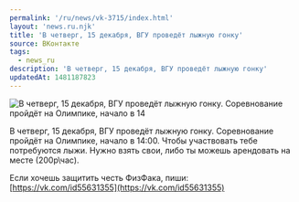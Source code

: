 ```yaml
---
permalink: '/ru/news/vk-3715/index.html'
layout: 'news.ru.njk'
title: 'В четверг, 15 декабря, ВГУ проведёт лыжную гонку'
source: ВКонтакте
tags:
  - news_ru
description: 'В четверг, 15 декабря, ВГУ проведёт лыжную гонку'
updatedAt: 1481187823
---
```

![В четверг, 15 декабря, ВГУ проведёт лыжную гонку. Соревнование пройдёт на Олимпике, начало в 14](https://sun9-38.userapi.com/impf/c638131/v638131484/14604/m0xP7i2NjUI.jpg?size=1280x720&quality=96&sign=8ed54ea476f7528cde3f2905eace62af&c_uniq_tag=R5mR_p6HO2EksHPIFbt3AmQ5-Y92ZKHmMAnEEAEbQbY&type=album)

В четверг, 15 декабря, ВГУ проведёт лыжную гонку. Соревнование пройдёт на Олимпике, начало в 14:00. Чтобы участвовать тебе потребуются лыжи. Нужно взять свои, либо ты можешь арендовать на месте (200р\час).

Если хочешь защитить честь ФизФака, пиши: [https://vk.com/id55631355](https://vk.com/id55631355)
